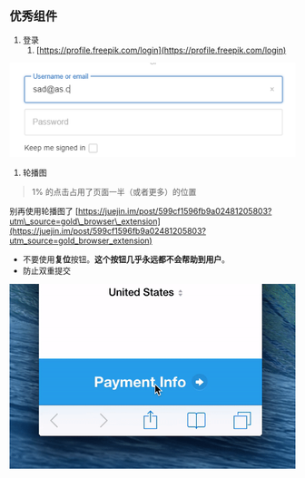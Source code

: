 ## 优秀组件

1. 登录 
   1. [https://profile.freepik.com/login](https://profile.freepik.com/login)

![](/assets/login-sample-23.png)

1. 轮播图  

> 1% 的点击占用了页面一半（或者更多）的位置

别再使用轮播图了 [https://juejin.im/post/599cf1596fb9a02481205803?utm\_source=gold\_browser\_extension](https://juejin.im/post/599cf1596fb9a02481205803?utm_source=gold_browser_extension)

* 不要使用**复位**按钮。**这个按钮几乎永远都不会帮助到用户**。
* 防止双重提交

![](/assets/import-double-submit.png)



